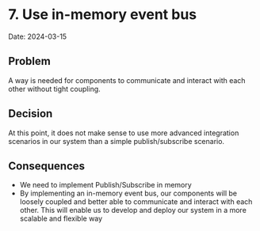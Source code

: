 # 7.  Use in-memory event bus

Date: 2024-03-15

## Problem

A way is needed for components to communicate and interact with each other without tight coupling.

## Decision

At this point, it does not make sense to use more advanced integration scenarios in our system than a simple publish/subscribe scenario.

## Consequences

- We need to implement Publish/Subscribe in memory
- By implementing an in-memory event bus, our components will be loosely coupled and better able to communicate and interact with each other. This will enable us to develop and deploy our system in a more scalable and flexible way
